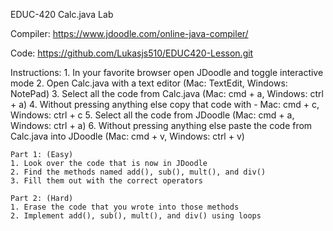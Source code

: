 EDUC-420 Calc.java Lab

Compiler:
	https://www.jdoodle.com/online-java-compiler/

Code:
	https://github.com/Lukasjs510/EDUC420-Lesson.git

Instructions:
	1. In your favorite browser open JDoodle and toggle interactive mode
	2. Open Calc.java with a text editor (Mac: TextEdit, Windows: NotePad)
	3. Select all the code from Calc.java (Mac: cmd + a, Windows: ctrl + a)
	4. Without pressing anything else copy that code with - Mac: cmd + c, Windows: ctrl + c
	5. Select all the code from JDoodle (Mac: cmd + a, Windows: ctrl + a)
	6. Without pressing anything else paste the code from Calc.java into JDoodle (Mac: cmd + v, Windows: ctrl + v)
	
	Part 1: (Easy)
	1. Look over the code that is now in JDoodle
	2. Find the methods named add(), sub(), mult(), and div()
	3. Fill them out with the correct operators
	
	Part 2: (Hard)
	1. Erase the code that you wrote into those methods 
	2. Implement add(), sub(), mult(), and div() using loops
